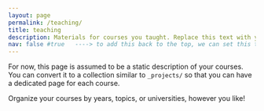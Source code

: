 ```yaml
---
layout: page
permalink: /teaching/
title: teaching
description: Materials for courses you taught. Replace this text with your description.
nav: false #true   ----> to add this back to the top, we can set this to true...
---
```


For now, this page is assumed to be a static description of your courses. You can convert it to a collection similar to `_projects/` so that you can have a dedicated page for each course.

Organize your courses by years, topics, or universities, however you like!
